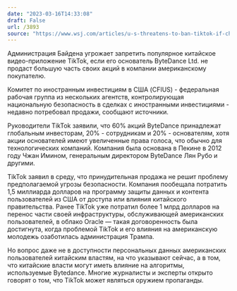 ```yaml
---
date: "2023-03-16T14:33:08"
draft: False
url: /3893
source: "https://www.wsj.com/articles/u-s-threatens-to-ban-tiktok-if-chinese-founder-doesnt-sell-ownership-stake-36d7295c?mod=djemalertNEWS"
---
```


Администрация Байдена угрожает запретить популярное китайское видео-приложение TikTok, если его основатель ByteDance Ltd. не продаст большую часть своих акций в компании американскому покупателю. 

Комитет по иностранным инвестициям в США (CFIUS) - федеральная рабочая группа из нескольких агентств, контролирующая национальную безопасность в сделках с иностранными инвестициями - недавно потребовал продажи, сообщают источники.

Руководители TikTok заявили, что 60% акций ByteDance принадлежат глобальным инвесторам, 20% - сотрудникам и 20% - основателям, хотя акции основателей имеют увеличенные права голоса, что обычно для технологических компаний. Компания была основана в Пекине в 2012 году Чжан Имином, генеральным директором ByteDance Лян Рубо и другими.

TikTok заявил в среду, что принудительная продажа не решит проблему предполагаемой угрозы безопасности. Компания пообещала потратить 1,5 миллиарда долларов на программу защиты данных и контента пользователей из США от доступа или влияния китайского правительства. Ранее TikTok уже потратил более 1 млрд долларов на перенос части своей инфраструктуры, обслуживающей американских пользователей, в облако Oracle — такая договоренность была достигнута, когда проблемой TikTok и его влияния на американскую молодежь озаботилась администрация Трампа. 

Но вопрос даже не в доступности персональных данных американских пользователей китайским властям, на что указывают сейчас, а в том, что китайские власти могут иметь влияние на алгоритмы, используемые Bytedance. Многие журналисты и эксперты открыто говорят о том, что TikTok может являться оружием пропаганды.
